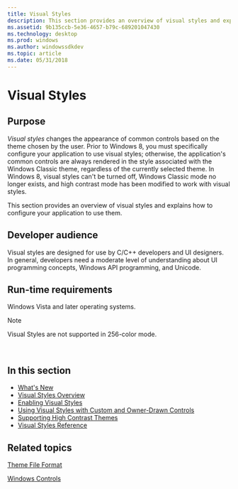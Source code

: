 ```yaml
---
title: Visual Styles
description: This section provides an overview of visual styles and explains how to configure your application to use them.
ms.assetid: 9b135ccb-5e36-4657-b79c-689201047430
ms.technology: desktop
ms.prod: windows
ms.author: windowssdkdev
ms.topic: article
ms.date: 05/31/2018
---
```


# Visual Styles

## Purpose

*Visual styles* changes the appearance of common controls based on the theme chosen by the user. Prior to Windows 8, you must specifically configure your application to use visual styles; otherwise, the application's common controls are always rendered in the style associated with the Windows Classic theme, regardless of the currently selected theme. In Windows 8, visual styles can't be turned off, Windows Classic mode no longer exists, and high contrast mode has been modified to work with visual styles.

This section provides an overview of visual styles and explains how to configure your application to use them.

## Developer audience

Visual styles are designed for use by C/C++ developers and UI designers. In general, developers need a moderate level of understanding about UI programming concepts, Windows API programming, and Unicode.

## Run-time requirements

Windows Vista and later operating systems.

> [!Note]  
> Visual Styles are not supported in 256-color mode.

 

## In this section

-   [What's New](what-s-new-for-windows-8.md)
-   [Visual Styles Overview](visual-styles-overview.md)
-   [Enabling Visual Styles](cookbook-overview.md)
-   [Using Visual Styles with Custom and Owner-Drawn Controls](using-visual-styles.md)
-   [Supporting High Contrast Themes](supporting-high-contrast-themes.md)
-   [Visual Styles Reference](uxctl-ref.md)

## Related topics

<dl> <dt>

[Theme File Format](themesfileformat-overview.md)
</dt> <dt>

[Windows Controls](window-controls.md)
</dt> </dl>

 

 




